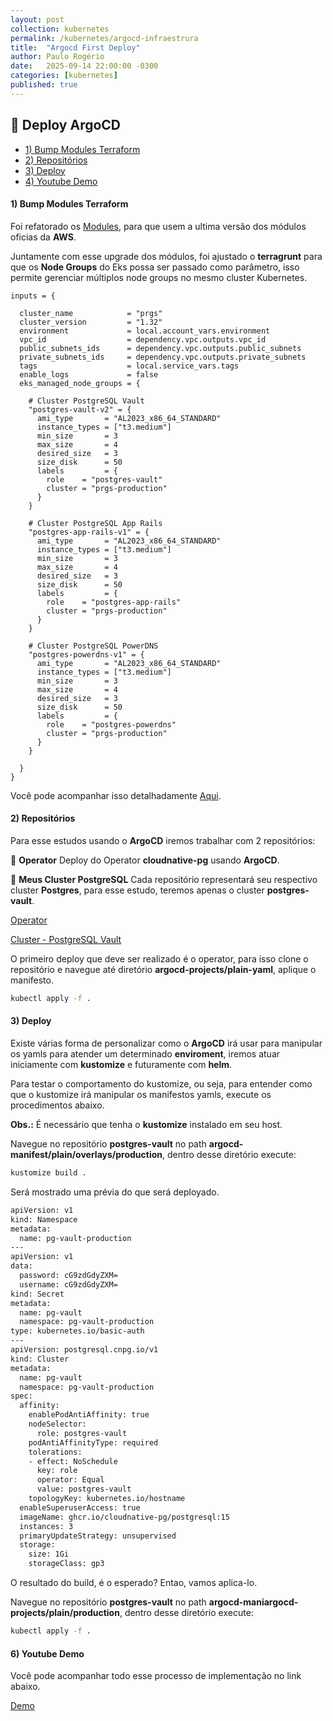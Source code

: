 ```yaml
---
layout: post
collection: kubernetes
permalink: /kubernetes/argocd-infraestrura
title:  "Argocd First Deploy"
author: Paulo Rogério
date:   2025-09-14 22:00:00 -0300
categories: [kubernetes]
published: true
---
```


## 🚀 Deploy ArgoCD 

- [1) Bump Modules Terraform](#1-bump-modules-terraform)
- [2) Repositórios](#2-repositórios)
- [3) Deploy](#3-Deploy)
- [4) Youtube Demo](#4-youtube-demo)

#### 1) Bump Modules Terraform

Foi refatorado os [Modules](https://gitlab.com/prgs-estudos/sre/cloud-infra/terraform-blueprints/blueprints), para que usem a ultima versão dos módulos oficias da **AWS**. 

Juntamente com esse upgrade dos módulos, foi ajustado o **terragrunt** para que os **Node Groups** do Eks possa ser passado como parâmetro, isso permite gerenciar múltiplos node groups no mesmo cluster Kubernetes. 

```hcl
inputs = {

  cluster_name            = "prgs"
  cluster_version         = "1.32"
  environment             = local.account_vars.environment    
  vpc_id                  = dependency.vpc.outputs.vpc_id
  public_subnets_ids      = dependency.vpc.outputs.public_subnets
  private_subnets_ids     = dependency.vpc.outputs.private_subnets
  tags                    = local.service_vars.tags
  enable_logs             = false
  eks_managed_node_groups = { 

    # Cluster PostgreSQL Vault 
    "postgres-vault-v2" = { 
      ami_type       = "AL2023_x86_64_STANDARD" 
      instance_types = ["t3.medium"] 
      min_size       = 3 
      max_size       = 4 
      desired_size   = 3 
      size_disk      = 50 
      labels         = { 
        role    = "postgres-vault" 
        cluster = "prgs-production"
      }
    }

    # Cluster PostgreSQL App Rails 
    "postgres-app-rails-v1" = { 
      ami_type       = "AL2023_x86_64_STANDARD" 
      instance_types = ["t3.medium"] 
      min_size       = 3 
      max_size       = 4 
      desired_size   = 3 
      size_disk      = 50 
      labels         = { 
        role    = "postgres-app-rails" 
        cluster = "prgs-production"
      }
    }

    # Cluster PostgreSQL PowerDNS 
    "postgres-powerdns-v1" = { 
      ami_type       = "AL2023_x86_64_STANDARD" 
      instance_types = ["t3.medium"] 
      min_size       = 3 
      max_size       = 4 
      desired_size   = 3 
      size_disk      = 50 
      labels         = { 
        role    = "postgres-powerdns" 
        cluster = "prgs-production"
      }
    }

  }
}
```

Você pode acompanhar isso detalhadamente [Aqui](https://www.youtube.com/watch?v=uzuxW8H0Mg4).

#### 2) Repositórios

Para esse estudos usando o **ArgoCD** iremos trabalhar com 2 repositórios:

🔸 **Operator** Deploy do Operator **cloudnative-pg** usando **ArgoCD**.

🔸 **Meus Cluster PostgreSQL** Cada repositório representará seu respectivo cluster **Postgres**, para esse estudo, teremos apenas o cluster **postgres-vault**.  

[Operator](https://gitlab.com/prgs-estudos/dbre/cloudnative-pg/operator)

[Cluster - PostgreSQL Vault](https://gitlab.com/prgs-estudos/dbre/cloudnative-pg/postgres-vault)

O primeiro deploy que deve ser realizado é o operator, para isso clone o repositório e navegue até diretório **argocd-projects/plain-yaml**, aplique o manifesto.

```bash
kubectl apply -f .
```

#### 3) Deploy

Existe várias forma de personalizar como o **ArgoCD** irá usar para manipular os yamls para atender um determinado **enviroment**, iremos atuar iniciamente com **kustomize** e futuramente com **helm**.

Para testar o comportamento do kustomize, ou seja, para entender como que o kustomize irá manipular os manifestos yamls, execute os procedimentos abaixo.

**Obs.:** É necessário que tenha o **kustomize** instalado em seu host.

Navegue no repositório **postgres-vault** no path **argocd-manifest/plain/overlays/production**, dentro desse diretório execute: 

```bash
kustomize build .
```

Será mostrado uma prévia do que será deployado.

```bash
apiVersion: v1
kind: Namespace
metadata:
  name: pg-vault-production
---
apiVersion: v1
data:
  password: cG9zdGdyZXM=
  username: cG9zdGdyZXM=
kind: Secret
metadata:
  name: pg-vault
  namespace: pg-vault-production
type: kubernetes.io/basic-auth
---
apiVersion: postgresql.cnpg.io/v1
kind: Cluster
metadata:
  name: pg-vault
  namespace: pg-vault-production
spec:
  affinity:
    enablePodAntiAffinity: true
    nodeSelector:
      role: postgres-vault
    podAntiAffinityType: required
    tolerations:
    - effect: NoSchedule
      key: role
      operator: Equal
      value: postgres-vault
    topologyKey: kubernetes.io/hostname
  enableSuperuserAccess: true
  imageName: ghcr.io/cloudnative-pg/postgresql:15
  instances: 3
  primaryUpdateStrategy: unsupervised
  storage:
    size: 1Gi
    storageClass: gp3
```    

O resultado do build, é o esperado? Entao, vamos aplica-lo.

Navegue no repositório **postgres-vault** no path **argocd-maniargocd-projects/plain/production**, dentro desse diretório execute: 

```bash
kubectl apply -f .
```

#### 6) Youtube Demo

Você pode acompanhar todo esse processo de implementação no link abaixo.

[Demo](https://www.youtube.com/watch?v=dm9s3XLGzf8)
